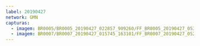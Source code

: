 ```yaml
---
label: 20190427
network: GMN
capturas:
  - imagem: BR0005/BR0005_20190427_022857_909260/FF_BR0005_20190427_053746_228_0224000.fits_maxpixel.jpg
  - imagem: BR0007/BR0007_20190427_015745_163101/FF_BR0007_20190427_052708_261_0218368.fits_maxpixel.jpg
---
```

